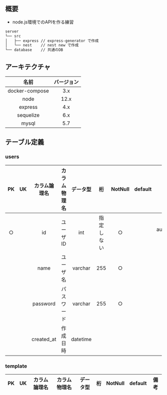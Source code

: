 ## 概要
- node.js環境でのAPIを作る練習

```sh
server
└── src
│   ├── express // express-generator で作成
│   └── nest    // nest new で作成
└── database    // 共通のDB
```
## アーキテクチャ

| 名前 | バージョン|
| :-: | :-: |
| docker-compose | 3.x |
| node | 12.x |
| express | 4.x |
| sequelize | 6.x |
| mysql | 5.7 |

## テーブル定義

### users
| PK | UK | カラム論理名 | カラム物理名 | データ型 | 桁 | NotNull | default | 備考 |
| :-: | :-: | :-: | :-: | :-: | :-: | :-: | :-: | :-: |
| ○ | | id | ユーザID | int | 指定しない | ○ | | auto_increment, unsigned|
| | | name | ユーザ名 | varchar | 255 | ○ | | |
| | | password | パスワード | varchar | 255 | ○ | | |
| | | created_at | 作成日時 | datetime



### template
| PK | UK | カラム論理名 | カラム物理名 | データ型 | 桁 | NotNull | default | 備考 |
| :-: | :-: | :-: | :-: | :-: | :-: | :-: | :-: | :-: |
